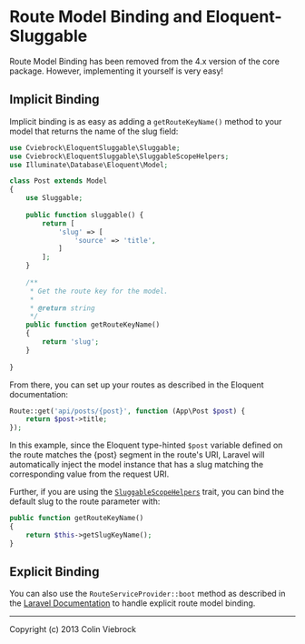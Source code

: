 # Route Model Binding and Eloquent-Sluggable

Route Model Binding has been removed from the 4.x version of the core package.  However, implementing 
it yourself is very easy!


## Implicit Binding

Implicit binding is as easy as adding a `getRouteKeyName()` method to your model that returns the name
of the slug field:

```php
use Cviebrock\EloquentSluggable\Sluggable;
use Cviebrock\EloquentSluggable\SluggableScopeHelpers;
use Illuminate\Database\Eloquent\Model;

class Post extends Model
{
    use Sluggable;
    
    public function sluggable() {
        return [
            'slug' => [
                'source' => 'title',
            ]
        ];
    }
    
    /**
     * Get the route key for the model.
     *
     * @return string
     */
    public function getRouteKeyName()
    {
        return 'slug';
    }
    
}
```

From there, you can set up your routes as described in the Eloquent documentation:

```php
Route::get('api/posts/{post}', function (App\Post $post) {
    return $post->title;
});
```

In this example, since the Eloquent type-hinted `$post` variable defined on the route 
matches the {post} segment in the route's URI, Laravel will automatically inject the 
model instance that has a slug matching the corresponding value from the request URI.

Further, if you are using the [`SluggableScopeHelpers`](SCOPE-HELPERS.md) trait, you can bind
the default slug to the route parameter with:
 
```php
public function getRouteKeyName()
{
    return $this->getSlugKeyName();
}
```


## Explicit Binding

You can also use the `RouteServiceProvider::boot` method as described in the 
[Laravel Documentation](https://laravel.com/docs/5.2/routing#route-model-binding) to 
handle explicit route model binding.

 
 
- - -

Copyright (c) 2013 Colin Viebrock
